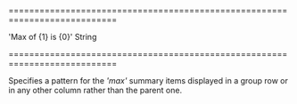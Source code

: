 ===========================================================================
<!--default-->'Max of {1} is {0}'<!--/default-->
<!--type-->String<!--/type-->
===========================================================================

<!--shortDescription-->
Specifies a pattern for the *'max'* summary items displayed in a group row or in any other column rather than the parent one.
<!--/shortDescription-->

<!--fullDescription-->

<!--/fullDescription-->